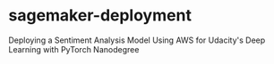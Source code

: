 # sagemaker-deployment
Deploying a Sentiment Analysis Model Using AWS for Udacity's Deep Learning with PyTorch Nanodegree
